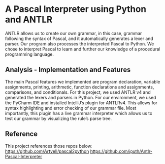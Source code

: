 # A Pascal Interpreter using Python and ANTLR

ANTLR allows us to create our own grammar, in this case, grammar following the syntax of Pascal, and it automatically generates a lexer and parser. Our program also processes the interpreted Pascal to Python. We chose to interpret Pascal to learn and further our knowledge of a procedural programming language. 


## Analysis - Implementation and Features

The main Pascal features we implemented are program declaration, variable assignments, printing, arithmetic, function declarations and assignments, comparisons, and conditionals. For this project, we used ANTLR v4 and generated the lexers and parsers in Python. For our environment, we used the PyCharm IDE and installed IntelliJ’s plugin for ANTLRv4. This allows for syntax highlighting and error checking of our grammar file. Most importantly, this plugin has a live grammar interpreter which allows us to test our grammar by visualizing the rule’s parse tree. 


## Reference 

This project references those repos below:
https://github.com/Artvell/pascal2python
https://github.com/jputh/Antlr-Pascal-Interpreter
